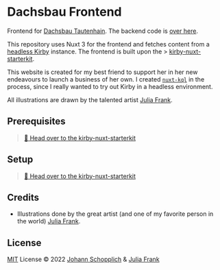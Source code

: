 # Dachsbau Frontend

Frontend for [Dachsbau Tautenhain](https://dachsbau-tautenhain.de). The backend code is [over here](https://github.com/johannschopplich/dachsbau-backend).

This repository uses Nuxt 3 for the frontend and fetches content from a [headless Kirby](https://github.com/johannschopplich/kirby-headless-starter) instance. The frontend is built upon the > [kirby-nuxt-starterkit](https://github.com/johannschopplich/kirby-nuxt-starterkit).

This website is created for my best friend to support her in her new endeavours to launch a business of her own. I created [`nuxt-kql`](https://nuxt-kql.jhnn.dev) in the process, since I really wanted to try out Kirby in a headless environment.

All illustrations are drawn by the talented artist [Julia Frank](https://www.instagram.com/mum.mal.mini/).

## Prerequisites

> [📖 Head over to the kirby-nuxt-starterkit](https://github.com/johannschopplich/kirby-nuxt-starterkit)

## Setup

> [📖 Head over to the kirby-nuxt-starterkit](https://github.com/johannschopplich/kirby-nuxt-starterkit)

## Credits

- Illustrations done by the great artist (and one of my favorite person in the world) [Julia Frank](https://www.instagram.com/extra.wagon/).

## License

[MIT](./LICENSE) License © 2022 [Johann Schopplich](https://github.com/johannschopplich) & [Julia Frank](https://www.instagram.com/mum.mal.mini/)
